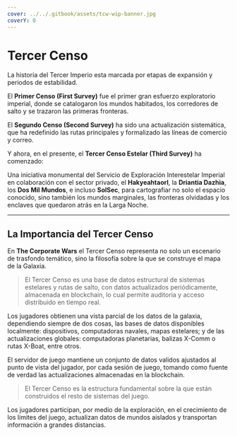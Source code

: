 ```yaml
---
cover: ../../.gitbook/assets/tcw-wip-banner.jpg
coverY: 0
---
```


# Tercer Censo

La historia del Tercer Imperio esta marcada por etapas de expansión y periodos de estabilidad.

El **Primer Censo (First Survey)** fue el primer gran esfuerzo exploratorio imperial, donde se catalogaron los mundos habitados, los corredores de salto y se trazaron las primeras fronteras.

El **Segundo Censo (Second Survey)** ha sido una actualización sistemática, que ha redefinido las rutas principales y formalizado las líneas de comercio y correo.

Y ahora, en el presente, el **Tercer Censo Estelar (Third Survey)** ha comenzado:

Una iniciativa monumental del Servicio de Exploración Interestelar Imperial en colaboración con el sector privado, el **Hakyeahtaorl**, la **Driantia Dazhia**, los **Dos Mil Mundos**, e incluso **SolSec**, para cartografiar no solo el espacio conocido, sino también los mundos marginales, las fronteras olvidadas y los enclaves que quedaron atrás en la Larga Noche.

***

## La Importancia del Tercer Censo

En **The Corporate Wars** el Tercer Censo representa no solo un escenario de trasfondo temático, sino la filosofía sobre la que se construye el mapa de la Galaxia.

> El Tercer Censo es una base de datos estructural de sistemas estelares y rutas de salto, con datos actualizados periódicamente, almacenada en blockchain, lo cual permite auditoria y acceso distribuido en tiempo real.

Los jugadores obtienen una vista parcial de los datos de la galaxia, dependiendo siempre de dos cosas, las bases de datos disponibles localmente: dispositivos, computadoras navales, mapas estelares; y de las actualizaciones globales: computadoras planetarias, balizas X-Comm o rutas X-Boat, entre otros.

El servidor de juego mantiene un conjunto de datos validos ajustados al punto de vista del jugador, por cada sesión de juego, tomando como fuente de verdad las actualizaciones almacenadas en la blockchain.

> El Tercer Censo es la estructura fundamental sobre la que están construidos el resto de sistemas del juego.

Los jugadores participan, por medio de la exploración, en el crecimiento de los limites del juego, actualizan datos de mundos aislados y transportan información a grandes distancias.





